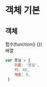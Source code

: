 # 객체 기본

## 객체

함수\(function\(\) {}\)  
배열

```javascript
var 몽실 = {
    이름: '몽실',
    키: 40,
    체중: 8,
 }
```

